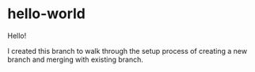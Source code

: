 # hello-world

Hello!

I created this branch to walk through the setup process of creating a new branch and merging with existing branch.
